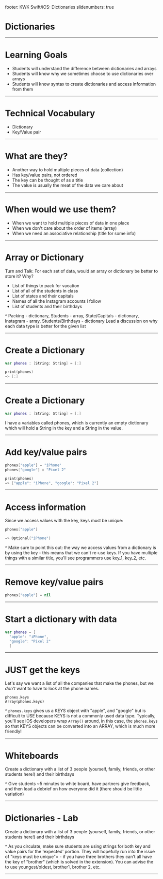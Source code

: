 footer: KWK Swift/iOS: Dictionaries
slidenumbers: true

# Dictionaries

---

# Learning Goals

* Students will understand the difference between dictionaries and arrays
* Students will know why we sometimes choose to use dictionaries over arrays
* Students will know syntax to create dictionaries and access information from them

---

# Technical Vocabulary

* Dictionary
* Key/Value pair

---

# What are they?

* Another way to hold multiple pieces of data (collection)
* Has key/value pairs, not ordered
* The key can be thought of as a title
* The value is usually the meat of the data we care about

---

# When would we use them?

* When we want to hold multiple pieces of data in one place
* When we don't care about the order of items (array)
* When we need an associative relationship (title for some info)

---

# Array or Dictionary

Turn and Talk: For each set of data, would an array or dictionary be better to store it? Why?

- List of things to pack for vacation
- List of all of the students in class
- List of states and their capitals
- Names of all the Instagram accounts I follow
- List of students and their birthdays

^ Packing - dictionary, Students - array, State/Capitals - dictionary, Instagram - array, Students/Birthdays - dictionary
Lead a discussion on why each data type is better for the given list

---

# Create a Dictionary

```swift
var phones : [String: String] = [:]

print(phones)
=> [:]
```

---

# Create a Dictionary

```swift
var phones : [String: String] = [:]
```
I have a variables called phones, which is currently an empty dictionary which will hold a String in the key and a String in the value.

---

# Add key/value pairs

```swift
phones["apple"] = "iPhone"
phones["google"] = "Pixel 2"

print(phones)
=> ["apple": "iPhone", "google": "Pixel 2"]
```

---

# Access information

Since we access values with the key, keys must be unique:

```swift
phones["apple"]

=> Optional("iPhone")
```

^ Make sure to point this out: the way we access values from a dictionary is by using the key - this means that we can't re-use keys. If you have multiple things with a similar title, you'll see programmers use key_1, key_2, etc.

---

# Remove key/value pairs

```swift
phones["apple"] = nil
```

---

# Start a dictionary with data

```swift
var phones = [
  "apple": "iPhone",
  "google": "Pixel 2"
  ]
```

---

# **JUST** get the keys

Let's say we want a list of all the companies that make the phones, but we _don't_ want to have to look at the phone names.

```
phones.keys
Array(phones.keys)
```

^ `phones.keys` gives us a KEYS object with "apple", and "google" but is difficult to USE because KEYS is not a commonly used data type. Typically, you'll see iOS developers wrap `Array()` around, in this case, the `phones.keys` so that KEYS objects can be converted into an ARRAY, which is much more friendly!

---

# Whiteboards

Create a dictionary with a list of 3 people (yourself, family, friends, or other students here!) and their birthdays

^ Give students ~5 minutes to white board, have partners give feedback, and then lead a debrief on how everyone did it (there should be little variation)

---

# Dictionaries - Lab

Create a dictionary with a list of 3 people (yourself, family, friends, or other students here!) and their birthdays

^ As you circulate, make sure students are using strings for both key and value pairs for the 'expected' portion. They will hopefully run into the issue of "keys must be unique"= - if you have three brothers they can't all have the key of "brother" (which is solved in the extension). You can advise the to use youngest/oldest, brother1, brother 2, etc.

---
